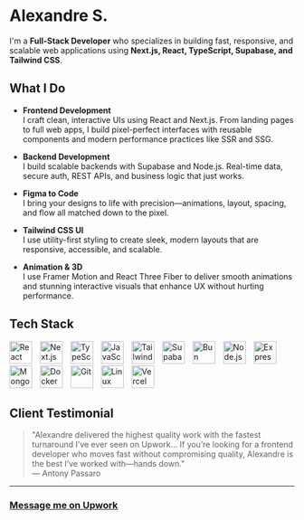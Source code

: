 # Alexandre S.

I'm a **Full-Stack Developer** who specializes in building fast, responsive, and scalable web applications using **Next.js, React, TypeScript, Supabase, and Tailwind CSS**.

## What I Do

- **Frontend Development**  
  I craft clean, interactive UIs using React and Next.js. From landing pages to full web apps, I build pixel-perfect interfaces with reusable components and modern performance practices like SSR and SSG.

- **Backend Development**  
  I build scalable backends with Supabase and Node.js. Real-time data, secure auth, REST APIs, and business logic that just works.

- **Figma to Code**  
  I bring your designs to life with precision—animations, layout, spacing, and flow all matched down to the pixel.

- **Tailwind CSS UI**  
  I use utility-first styling to create sleek, modern layouts that are responsive, accessible, and scalable.

- **Animation & 3D**  
  I use Framer Motion and React Three Fiber to deliver smooth animations and stunning interactive visuals that enhance UX without hurting performance.

## Tech Stack

<p align="left">
  <!-- Frontend -->
  <img src="https://cdn.jsdelivr.net/gh/devicons/devicon/icons/react/react-original.svg" alt="React" width="40" height="40" style="margin-right:10px;" />
  <img src="https://cdn.jsdelivr.net/gh/devicons/devicon/icons/nextjs/nextjs-original.svg" alt="Next.js" width="40" height="40" style="margin-right:10px;" />
  <img src="https://cdn.jsdelivr.net/gh/devicons/devicon/icons/typescript/typescript-original.svg" alt="TypeScript" width="40" height="40" style="margin-right:10px;" />
  <img src="https://cdn.jsdelivr.net/gh/devicons/devicon/icons/javascript/javascript-original.svg" alt="JavaScript" width="40" height="40" style="margin-right:10px;" />
  <img src="https://cdn.jsdelivr.net/gh/devicons/devicon/icons/tailwindcss/tailwindcss-original.svg" alt="Tailwind CSS" width="40" height="40" style="margin-right:10px;" />

  <!-- Backend -->
  <img src="https://cdn.jsdelivr.net/gh/devicons/devicon/icons/supabase/supabase-original.svg" alt="Supabase" width="40" height="40" style="margin-right:10px;" />
    <img src="https://cdn.jsdelivr.net/gh/devicons/devicon/icons/bun/bun-original.svg" alt="Bun" width="40" height="40" style="margin-right:10px;" />
  <img src="https://cdn.jsdelivr.net/gh/devicons/devicon/icons/nodejs/nodejs-original.svg" alt="Node.js" width="40" height="40" style="margin-right:10px;" />
  <img src="https://cdn.jsdelivr.net/gh/devicons/devicon/icons/express/express-original.svg" alt="Express.js" width="40" height="40" style="margin-right:10px;" />
  <img src="https://cdn.jsdelivr.net/gh/devicons/devicon/icons/mongodb/mongodb-original.svg" alt="MongoDB" width="40" height="40" style="margin-right:10px;" />

  <!-- Tools -->
  <img src="https://cdn.jsdelivr.net/gh/devicons/devicon/icons/docker/docker-original.svg" alt="Docker" width="40" height="40" style="margin-right:10px;" />
  <img src="https://cdn.jsdelivr.net/gh/devicons/devicon/icons/git/git-original.svg" alt="Git" width="40" height="40" style="margin-right:10px;" />
  <img src="https://cdn.jsdelivr.net/gh/devicons/devicon/icons/linux/linux-original.svg" alt="Linux" width="40" height="40" style="margin-right:10px;" />
  <img src="https://cdn.jsdelivr.net/gh/devicons/devicon/icons/vercel/vercel-original.svg" alt="Vercel" width="40" height="40" style="margin-right:10px;" />
</p>



## Client Testimonial

> "Alexandre delivered the highest quality work with the fastest turnaround I’ve ever seen on Upwork... If you’re looking for a frontend developer who moves fast without compromising quality, Alexandre is the best I’ve worked with—hands down."  
> — Antony Passaro

---

### [Message me on Upwork](https://www.upwork.com/freelancers/~0195eb183890e51fb1)
